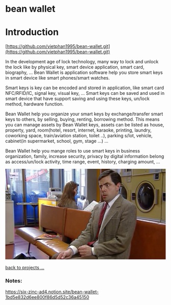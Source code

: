 # bean wallet

# Introduction

[https://github.com/vietphan1995/bean-wallet.git](https://github.com/vietphan1995/bean-wallet.git)

In the development age of lock technology, many way to lock and unlock the lock like by physical key, smart device application, smart card, biography, … Bean Wallet is application software help you store smart keys in smart device like smart phones/smart watches.

Smart keys is key can be encoded and stored in application, like smart card NFC/RFID/IC, signal key, visual key, … Smart keys can be saved and used in smart device that have support saving and using these keys, un/lock method, hardware function.

Bean Wallet help you organize your smart keys by exchange/transfer smart keys to others, by selling, buying, renting, borrowing method. This means you can manage assets by Bean Wallet keys, assets can be listed as house, property, yard, room(hotel, resort, internet, karaoke, printing, laundry, coworking space, train/aviation station, toilet ..), parking s/lot, vehicle, cabinet(in supermarket, school, gym, stage …) …

Bean Wallet help you mange roles to use smart keys in business organization, family, increase security, privacy by digital information belong as access/un/lock activity, time range, event, history, charging amount, …

![image.png](image.png)

[back to projects …](https://github.com/vietphan1995/projects)

### Notes:
https://six-zinc-ad4.notion.site/bean-wallet-1bd5e832d6ee800f86d5d52c36a45150